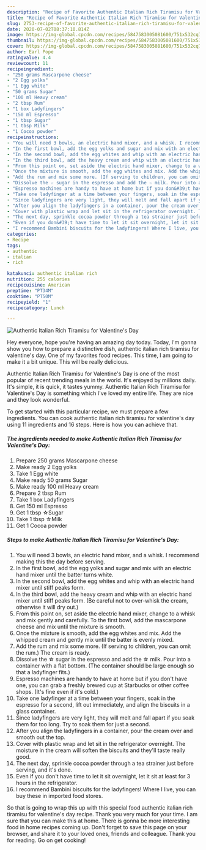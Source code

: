 ```yaml
---
description: "Recipe of Favorite Authentic Italian Rich Tiramisu for Valentine&amp;#39;s Day"
title: "Recipe of Favorite Authentic Italian Rich Tiramisu for Valentine&amp;#39;s Day"
slug: 2753-recipe-of-favorite-authentic-italian-rich-tiramisu-for-valentine-and-39-s-day
date: 2020-07-02T08:37:10.814Z
image: https://img-global.cpcdn.com/recipes/5847583005081600/751x532cq70/authentic-italian-rich-tiramisu-for-valentines-day-recipe-main-photo.jpg
thumbnail: https://img-global.cpcdn.com/recipes/5847583005081600/751x532cq70/authentic-italian-rich-tiramisu-for-valentines-day-recipe-main-photo.jpg
cover: https://img-global.cpcdn.com/recipes/5847583005081600/751x532cq70/authentic-italian-rich-tiramisu-for-valentines-day-recipe-main-photo.jpg
author: Earl Pope
ratingvalue: 4.4
reviewcount: 11
recipeingredient:
- "250 grams Mascarpone cheese"
- "2 Egg yolks"
- "1 Egg white"
- "50 grams Sugar"
- "100 ml Heavy cream"
- "2 tbsp Rum"
- "1 box Ladyfingers"
- "150 ml Espresso"
- "1 tbsp Sugar"
- "1 tbsp Milk"
- "1 Cocoa powder"
recipeinstructions:
- "You will need 3 bowls, an electric hand mixer, and a whisk. I recommend making this the day before serving."
- "In the first bowl, add the egg yolks and sugar and mix with an electric hand mixer until the batter turns white."
- "In the second bowl, add the egg whites and whip with an electric hand mixer until stiff peaks form."
- "In the third bowl, add the heavy cream and whip with an electric hand mixer until stiff peaks form. (Be careful not to over-whisk the cream, otherwise it will dry out.)"
- "From this point on, set aside the electric hand mixer, change to a whisk and mix gently and carefully. To the first bowl, add the mascarpone cheese and mix until the mixture is smooth."
- "Once the mixture is smooth, add the egg whites and mix. Add the whipped cream and gently mix until the batter is evenly mixed."
- "Add the rum and mix some more. (If serving to children, you can omit the rum.) The cream is ready."
- "Dissolve the ☆ sugar in the espresso and add the ☆ milk. Pour into a container with a flat bottom. (The container should be large enough so that a ladyfinger fits.)"
- "Espresso machines are handy to have at home but if you don&#39;t have one, you can grab a freshly brewed cup at Starbucks or other coffee shops. (It&#39;s fine even if it&#39;s cold.)"
- "Take one ladyfinger at a time between your fingers, soak in the espresso for a second, lift out immediately, and align the biscuits in a glass container."
- "Since ladyfingers are very light, they will melt and fall apart if you soak them for too long. Try to soak them for just a second."
- "After you align the ladyfingers in a container, pour the cream over and smooth out the top."
- "Cover with plastic wrap and let sit in the refrigerator overnight. The moisture in the cream will soften the biscuits and they&#39;ll taste really good."
- "The next day, sprinkle cocoa powder through a tea strainer just before serving, and it&#39;s done."
- "Even if you don&#39;t have time to let it sit overnight, let it sit at least for 3 hours in the refrigerator."
- "I recommend Bambini biscuits for the ladyfingers! Where I live, you can buy these in imported food stores."
categories:
- Recipe
tags:
- authentic
- italian
- rich

katakunci: authentic italian rich 
nutrition: 255 calories
recipecuisine: American
preptime: "PT34M"
cooktime: "PT50M"
recipeyield: "1"
recipecategory: Lunch

---
```



![Authentic Italian Rich Tiramisu for Valentine&#39;s Day](https://img-global.cpcdn.com/recipes/5847583005081600/751x532cq70/authentic-italian-rich-tiramisu-for-valentines-day-recipe-main-photo.jpg)

Hey everyone, hope you're having an amazing day today. Today, I'm gonna show you how to prepare a distinctive dish, authentic italian rich tiramisu for valentine&#39;s day. One of my favorites food recipes. This time, I am going to make it a bit unique. This will be really delicious.

Authentic Italian Rich Tiramisu for Valentine&#39;s Day is one of the most popular of recent trending meals in the world. It's enjoyed by millions daily. It's simple, it is quick, it tastes yummy. Authentic Italian Rich Tiramisu for Valentine&#39;s Day is something which I've loved my entire life. They are nice and they look wonderful.




To get started with this particular recipe, we must prepare a few ingredients. You can cook authentic italian rich tiramisu for valentine&#39;s day using 11 ingredients and 16 steps. Here is how you can achieve that.

<!--inarticleads1-->

##### The ingredients needed to make Authentic Italian Rich Tiramisu for Valentine&#39;s Day:

1. Prepare 250 grams Mascarpone cheese
1. Make ready 2 Egg yolks
1. Take 1 Egg white
1. Make ready 50 grams Sugar
1. Make ready 100 ml Heavy cream
1. Prepare 2 tbsp Rum
1. Take 1 box Ladyfingers
1. Get 150 ml Espresso
1. Get 1 tbsp ☆Sugar
1. Take 1 tbsp ☆Milk
1. Get 1 Cocoa powder




<!--inarticleads2-->

##### Steps to make Authentic Italian Rich Tiramisu for Valentine&#39;s Day:

1. You will need 3 bowls, an electric hand mixer, and a whisk. I recommend making this the day before serving.
1. In the first bowl, add the egg yolks and sugar and mix with an electric hand mixer until the batter turns white.
1. In the second bowl, add the egg whites and whip with an electric hand mixer until stiff peaks form.
1. In the third bowl, add the heavy cream and whip with an electric hand mixer until stiff peaks form. (Be careful not to over-whisk the cream, otherwise it will dry out.)
1. From this point on, set aside the electric hand mixer, change to a whisk and mix gently and carefully. To the first bowl, add the mascarpone cheese and mix until the mixture is smooth.
1. Once the mixture is smooth, add the egg whites and mix. Add the whipped cream and gently mix until the batter is evenly mixed.
1. Add the rum and mix some more. (If serving to children, you can omit the rum.) The cream is ready.
1. Dissolve the ☆ sugar in the espresso and add the ☆ milk. Pour into a container with a flat bottom. (The container should be large enough so that a ladyfinger fits.)
1. Espresso machines are handy to have at home but if you don&#39;t have one, you can grab a freshly brewed cup at Starbucks or other coffee shops. (It&#39;s fine even if it&#39;s cold.)
1. Take one ladyfinger at a time between your fingers, soak in the espresso for a second, lift out immediately, and align the biscuits in a glass container.
1. Since ladyfingers are very light, they will melt and fall apart if you soak them for too long. Try to soak them for just a second.
1. After you align the ladyfingers in a container, pour the cream over and smooth out the top.
1. Cover with plastic wrap and let sit in the refrigerator overnight. The moisture in the cream will soften the biscuits and they&#39;ll taste really good.
1. The next day, sprinkle cocoa powder through a tea strainer just before serving, and it&#39;s done.
1. Even if you don&#39;t have time to let it sit overnight, let it sit at least for 3 hours in the refrigerator.
1. I recommend Bambini biscuits for the ladyfingers! Where I live, you can buy these in imported food stores.




So that is going to wrap this up with this special food authentic italian rich tiramisu for valentine&#39;s day recipe. Thank you very much for your time. I am sure that you can make this at home. There is gonna be more interesting food in home recipes coming up. Don't forget to save this page on your browser, and share it to your loved ones, friends and colleague. Thank you for reading. Go on get cooking!
